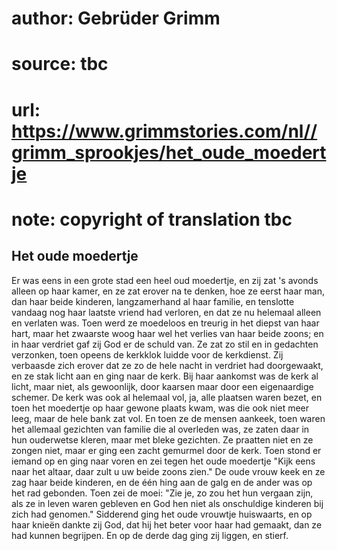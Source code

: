 # author: Gebrüder Grimm
# source: tbc
# url: https://www.grimmstories.com/nl//grimm_sprookjes/het_oude_moedertje
# note: copyright of translation tbc

## Het oude moedertje 

Er was eens in een grote stad een heel oud moedertje, en zij zat 's
avonds alleen op haar kamer, en ze zat erover na te denken, hoe ze eerst
haar man, dan haar beide kinderen, langzamerhand al haar familie, en
tenslotte vandaag nog haar laatste vriend had verloren, en dat ze nu
helemaal alleen en verlaten was. Toen werd ze moedeloos en treurig in
het diepst van haar hart, maar het zwaarste woog haar wel het verlies
van haar beide zoons; en in haar verdriet gaf zij God er de schuld van.
Ze zat zo stil en in gedachten verzonken, toen opeens de kerkklok luidde
voor de kerkdienst. Zij verbaasde zich erover dat ze zo de hele nacht in
verdriet had doorgewaakt, en ze stak licht aan en ging naar de kerk. Bij
haar aankomst was de kerk al licht, maar niet, als gewoonlijk, door
kaarsen maar door een eigenaardige schemer. De kerk was ook al helemaal
vol, ja, alle plaatsen waren bezet, en toen het moedertje op haar gewone
plaats kwam, was die ook niet meer leeg, maar de hele bank zat vol. En
toen ze de mensen aankeek, toen waren het allemaal gezichten van familie
die al overleden was, ze zaten daar in hun ouderwetse kleren, maar met
bleke gezichten. Ze praatten niet en ze zongen niet, maar er ging een
zacht gemurmel door de kerk. Toen stond er iemand op en ging naar voren
en zei tegen het oude moedertje "Kijk eens naar het altaar, daar zult u
uw beide zoons zien." De oude vrouw keek en ze zag haar beide kinderen,
en de één hing aan de galg en de ander was op het rad gebonden. Toen zei
de moei: "Zie je, zo zou het hun vergaan zijn, als ze in leven waren
gebleven en God hen niet als onschuldige kinderen bij zich had
genomen." Sidderend ging het oude vrouwtje huiswaarts, en op haar
knieën dankte zij God, dat hij het beter voor haar had gemaakt, dan ze
had kunnen begrijpen. En op de derde dag ging zij liggen, en stierf.
